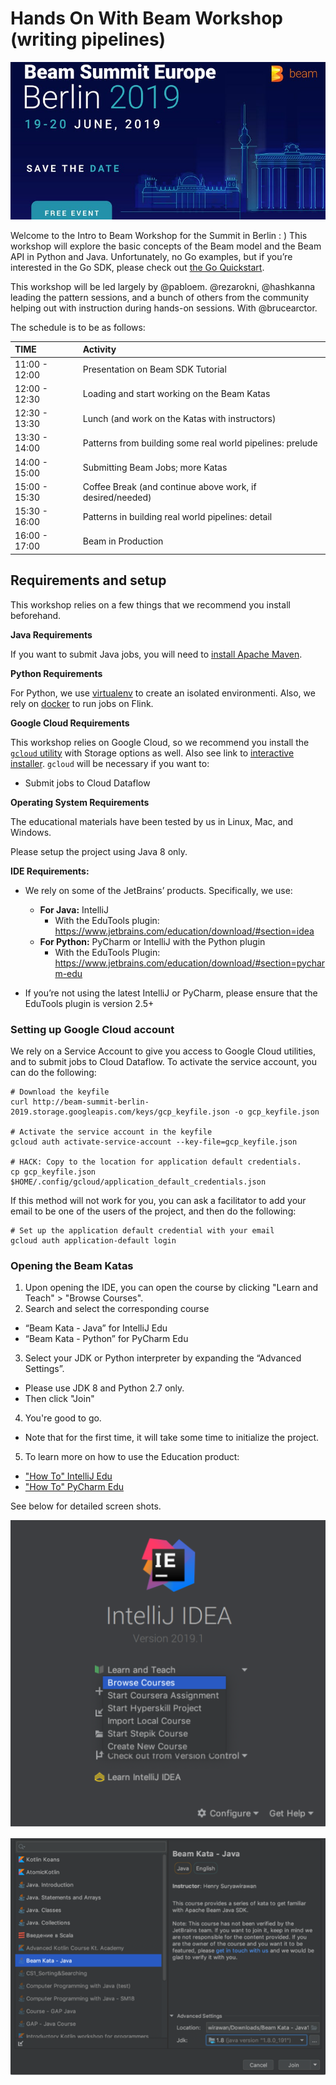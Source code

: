 # Hands On With Beam Workshop (writing pipelines)

![Alt text](images/beamberlinbanner.jpg)

Welcome to the Intro to Beam Workshop for the Summit in Berlin : )
This workshop will explore the basic concepts of the Beam model and the Beam API in Python and Java. Unfortunately, no Go examples, but if you’re interested in the Go SDK, please check out [the Go Quickstart](https://beam.apache.org/get-started/quickstart-go/).

This workshop will be led largely by @pabloem.  @rezarokni, @hashkanna leading the pattern sessions, and a bunch of others from the community helping out with instruction during hands-on sessions.  With @brucearctor.


The schedule is to be as follows:

| TIME | Activity |
| :--- | :--- |
| 11:00 - 12:00 | Presentation on Beam SDK Tutorial |
| 12:00 - 12:30 |Loading and start working on the Beam Katas |
| 12:30 - 13:30 | Lunch (and work on the Katas with instructors) |
| 13:30 - 14:00 | Patterns from building some real world pipelines: prelude |
| 14:00 - 15:00 | Submitting Beam Jobs; more Katas |
| 15:00 - 15:30 | Coffee Break (and continue above work, if desired/needed) |
| 15:30 - 16:00 | Patterns in building real world pipelines: detail |
| 16:00 - 17:00 | Beam in Production |


## **Requirements and setup** ##

This workshop relies on a few things that we recommend you install beforehand.

**Java Requirements**

If you want to submit Java jobs, you will need to [install Apache Maven](http://maven.apache.org/install.html).

**Python Requirements**

For Python, we use [virtualenv](https://virtualenv.pypa.io/en/latest/installation/) 
to create an isolated environmenti. Also, we rely on 
[docker](https://docs.docker.com/install/linux/docker-ce/ubuntu/) to run jobs on Flink.

**Google Cloud Requirements**

This workshop relies on Google Cloud, so we recommend you install the [`gcloud` utility](https://cloud.google.com/sdk/install) with Storage options as well. Also see link to [interactive installer](https://cloud.google.com/sdk/docs/downloads-interactive).  `gcloud` will be necessary if you want to:

* Submit jobs to Cloud Dataflow

**Operating System Requirements**

The educational materials have been tested by us in Linux, Mac, and Windows.

Please setup the project using Java 8 only.

**IDE Requirements:**

* We rely on some of the JetBrains’ products. Specifically, we use:
  * **For Java:** IntelliJ
    * With the EduTools plugin: 
      https://www.jetbrains.com/education/download/#section=idea
  * **For Python:** PyCharm or IntelliJ with the Python plugin
    * With the EduTools Plugin: 
      https://www.jetbrains.com/education/download/#section=pycharm-edu
      
* If you’re not using the latest IntelliJ or PyCharm, please ensure that the EduTools plugin is version 2.5+

### Setting up Google Cloud account ###

We rely on a Service Account to give you access to Google Cloud utilities, and to submit jobs to Cloud Dataflow. To activate the service account, you can do the following:

```
# Download the keyfile
curl http://beam-summit-berlin-2019.storage.googleapis.com/keys/gcp_keyfile.json -o gcp_keyfile.json

# Activate the service account in the keyfile
gcloud auth activate-service-account --key-file=gcp_keyfile.json

# HACK: Copy to the location for application default credentials.
cp gcp_keyfile.json $HOME/.config/gcloud/application_default_credentials.json
```

If this method will not work for you, you can ask a facilitator to add your email to be one of the users of the project, and then do the following:

```
# Set up the application default credential with your email
gcloud auth application-default login
```

### Opening the Beam Katas ###
1. Upon opening the IDE, you can open the course by clicking "Learn and Teach" > "Browse Courses".
2. Search and select the corresponding course 
* “Beam Kata - Java” for IntelliJ Edu
* “Beam Kata - Python” for PyCharm Edu
3. Select your JDK or Python interpreter by expanding the “Advanced Settings”.
* Please use JDK 8 and Python 2.7 only.
* Then click "Join"
4. You're good to go.
* Note that for the first time, it will take some time to initialize the project.
5. To learn more on how to use the Education product:
* ["How To" IntelliJ Edu](https://www.jetbrains.com/help/education/learner-start-guide.html?section=Introduction%20to%20Java#explore_course)
* ["How To" PyCharm Edu](https://www.jetbrains.com/help/education/learner-start-guide.html?section=Introduction%20to%20Python#explore_course)


See below for detailed screen shots.  

![Alt text](images/Browse.png)

![Alt text](images/Kata.png)
